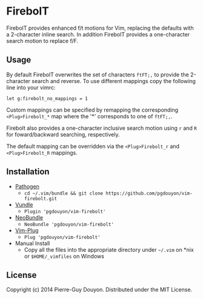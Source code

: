FirebolT
========

FirebolT provides enhanced f/t motions for Vim, replacing the defaults with a
2-character inline search.  In addition FirebolT provides a one-character search
motion to replace f/F.


Usage
-----

By default FirebolT overwrites the set of characters `ftFT;,` to provide the
2-character search and reverse.  To use different mappings copy the following
line into your vimrc:

`let g:firebolt_no_mappings = 1`

Custom mappings can be specified by remapping the corresponding
`<Plug>Firebolt_*` map where the '\*' corresponds to one of `ftFT;,`.

Firebolt also provides a one-character inclusive search motion using `r` and
`R` for foward/backward searching, respectively.

The default mapping can be overridden via the `<Plug>Firebolt_r` and
`<Plug>Firebolt_R` mappings.


Installation
------------

* [Pathogen][]
    * `cd ~/.vim/bundle && git clone https://github.com/pgdouyon/vim-firebolt.git`
* [Vundle][]
    * `Plugin 'pgdouyon/vim-firebolt'`
* [NeoBundle][]
    * `NeoBundle 'pgdouyon/vim-firebolt'`
* [Vim-Plug][]
    * `Plug 'pgdouyon/vim-firebolt'`
* Manual Install
    * Copy all the files into the appropriate directory under `~/.vim` on \*nix or
      `$HOME/_vimfiles` on Windows


License
-------

Copyright (c) 2014 Pierre-Guy Douyon.  Distributed under the MIT License.


[surround.vim]: https://github.com/tpope/vim-surround
[Pathogen]: https://github.com/tpope/vim-pathogen
[Vundle]: https://github.com/gmarik/Vundle.vim
[NeoBundle]: https://github.com/Shougo/neobundle.vim
[Vim-Plug]: https://github.com/junegunn/vim-plug
